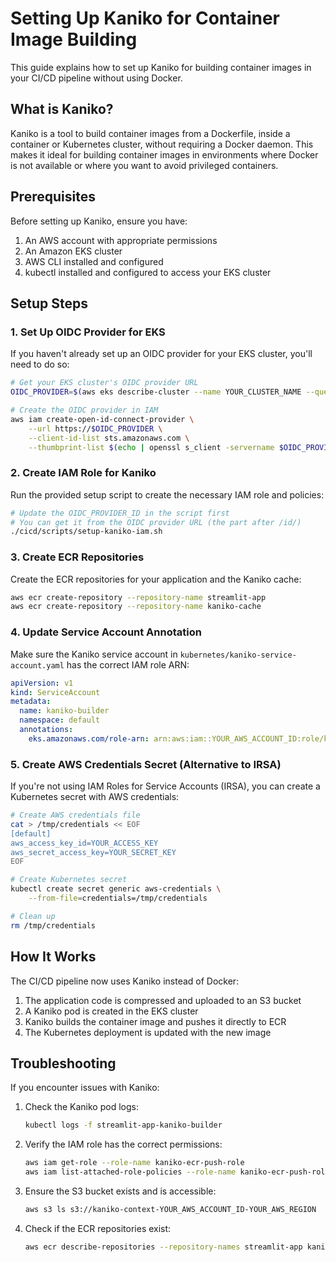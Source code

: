# Setting Up Kaniko for Container Image Building

This guide explains how to set up Kaniko for building container images in your CI/CD pipeline without using Docker.

## What is Kaniko?

Kaniko is a tool to build container images from a Dockerfile, inside a container or Kubernetes cluster, without requiring a Docker daemon. This makes it ideal for building container images in environments where Docker is not available or where you want to avoid privileged containers.

## Prerequisites

Before setting up Kaniko, ensure you have:

1. An AWS account with appropriate permissions
2. An Amazon EKS cluster
3. AWS CLI installed and configured
4. kubectl installed and configured to access your EKS cluster

## Setup Steps

### 1. Set Up OIDC Provider for EKS

If you haven't already set up an OIDC provider for your EKS cluster, you'll need to do so:

```bash
# Get your EKS cluster's OIDC provider URL
OIDC_PROVIDER=$(aws eks describe-cluster --name YOUR_CLUSTER_NAME --query "cluster.identity.oidc.issuer" --output text | sed 's/https:\/\///')

# Create the OIDC provider in IAM
aws iam create-open-id-connect-provider \
    --url https://$OIDC_PROVIDER \
    --client-id-list sts.amazonaws.com \
    --thumbprint-list $(echo | openssl s_client -servername $OIDC_PROVIDER -showcerts -connect $OIDC_PROVIDER:443 2>/dev/null | openssl x509 -in /dev/stdin -fingerprint -noout | sed 's/://g' | sed 's/SHA1 Fingerprint=//g')
```

### 2. Create IAM Role for Kaniko

Run the provided setup script to create the necessary IAM role and policies:

```bash
# Update the OIDC_PROVIDER_ID in the script first
# You can get it from the OIDC provider URL (the part after /id/)
./cicd/scripts/setup-kaniko-iam.sh
```

### 3. Create ECR Repositories

Create the ECR repositories for your application and the Kaniko cache:

```bash
aws ecr create-repository --repository-name streamlit-app
aws ecr create-repository --repository-name kaniko-cache
```

### 4. Update Service Account Annotation

Make sure the Kaniko service account in `kubernetes/kaniko-service-account.yaml` has the correct IAM role ARN:

```yaml
apiVersion: v1
kind: ServiceAccount
metadata:
  name: kaniko-builder
  namespace: default
  annotations:
    eks.amazonaws.com/role-arn: arn:aws:iam::YOUR_AWS_ACCOUNT_ID:role/kaniko-ecr-push-role
```

### 5. Create AWS Credentials Secret (Alternative to IRSA)

If you're not using IAM Roles for Service Accounts (IRSA), you can create a Kubernetes secret with AWS credentials:

```bash
# Create AWS credentials file
cat > /tmp/credentials << EOF
[default]
aws_access_key_id=YOUR_ACCESS_KEY
aws_secret_access_key=YOUR_SECRET_KEY
EOF

# Create Kubernetes secret
kubectl create secret generic aws-credentials \
    --from-file=credentials=/tmp/credentials

# Clean up
rm /tmp/credentials
```

## How It Works

The CI/CD pipeline now uses Kaniko instead of Docker:

1. The application code is compressed and uploaded to an S3 bucket
2. A Kaniko pod is created in the EKS cluster
3. Kaniko builds the container image and pushes it directly to ECR
4. The Kubernetes deployment is updated with the new image

## Troubleshooting

If you encounter issues with Kaniko:

1. Check the Kaniko pod logs:

   ```bash
   kubectl logs -f streamlit-app-kaniko-builder
   ```

2. Verify the IAM role has the correct permissions:

   ```bash
   aws iam get-role --role-name kaniko-ecr-push-role
   aws iam list-attached-role-policies --role-name kaniko-ecr-push-role
   ```

3. Ensure the S3 bucket exists and is accessible:

   ```bash
   aws s3 ls s3://kaniko-context-YOUR_AWS_ACCOUNT_ID-YOUR_AWS_REGION
   ```

4. Check if the ECR repositories exist:

   ```bash
   aws ecr describe-repositories --repository-names streamlit-app kaniko-cache
   ```
